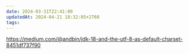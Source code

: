 ```yaml
---
date: 2024-03-31T22:41:00
updatedAt: 2024-04-21 18:32:05+2760
tags: 
---
```

https://medium.com/@andbin/jdk-18-and-the-utf-8-as-default-charset-8451df737f90